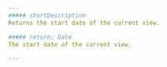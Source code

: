 ```yaml
---
##### shortDescription
Returns the start date of the current view.

##### return: Date
The start date of the current view.

---
```

